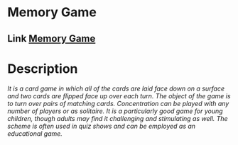 # Memory Game

## **Link [Memory Game](https://raw.githack.com/palina-pauliuchenka/Memory-Game/master/index.html)**

# **Description**
*It is a card game in which all of the cards are laid face down on a surface and two cards are flipped face up over each turn. The object of the game is to turn over pairs of matching cards. Concentration can be played with any number of players or as solitaire. It is a particularly good game for young children, though adults may find it challenging and stimulating as well. The scheme is often used in quiz shows and can be employed as an educational game.*
